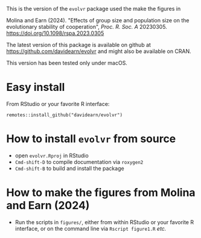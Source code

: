 
This is the version of the `evolvr` package used the make the figures in

  Molina and Earn (2024).
  "Effects of group size and population size on the evolutionary
   stability of cooperation",
  _Proc. R. Soc. A_ 20230305.
  <https://doi.org/10.1098/rspa.2023.0305>

The latest version of this package is
available on github at <https://github.com/davidearn/evolvr> and might
also be available on CRAN.

This version has been tested only under macOS.

# Easy install

From RStudio or your favorite R interface:

	remotes::install_github("davidearn/evolvr")

# How to install `evolvr` from source

- open `evolvr.Rproj` in RStudio
- `Cmd-shift-D` to compile documentation via `roxygen2`
- `Cmd-shift-B` to build and install the package

# How to make the figures from Molina and Earn (2024)

- Run the scripts in `figures/`, either from within RStudio or your
  favorite R interface, or on the command line via `Rscript figure1.R`
  _etc._

